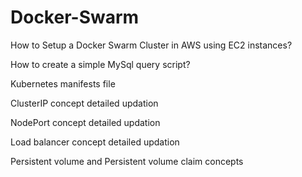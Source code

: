 # Docker-Swarm

How to Setup a Docker Swarm Cluster in AWS using EC2 instances?

How to create a simple MySql query script?

Kubernetes manifests file 

ClusterIP concept detailed updation

NodePort concept detailed updation

Load balancer concept detailed updation

Persistent volume and Persistent volume claim concepts
